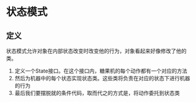 # 状态模式

## 定义
状态模式允许对象在内部状态改变时改变他的行为，对象看起来好像修改了他的类。

1. 定义一个State接口。在这个接口内，糖果机的每个动作都有一个对应的方法
2. 然后为机器中的每个状态实现状态类。这些类将负责在对应的状态下进行机器的行为
3. 最后我们要摆脱就的条件代码，取而代之的方式是，将动作委托到状态类